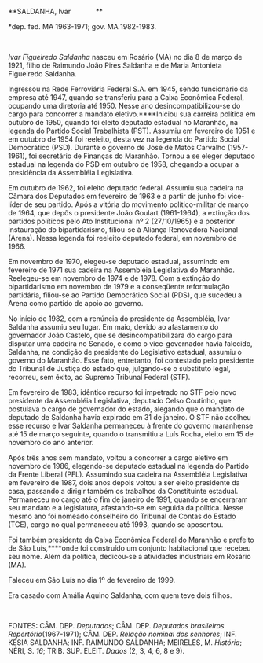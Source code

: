 **SALDANHA, Ivar             **

\*dep. fed. MA 1963-1971; gov. MA 1982-1983.

 

*Ivar Figueiredo Saldanha* nasceu em Rosário (MA) no dia 8 de março de
1921, filho de Raimundo João Pires Saldanha e de Maria Antonieta
Figueiredo Saldanha.

Ingressou na Rede Ferroviária Federal S.A. em 1945, sendo funcionário da
empresa até 1947, quando se transferiu para a Caixa Econômica Federal,
ocupando uma diretoria até 1950. Nesse ano desincompatibilizou-se do
cargo para concorrer a mandato eletivo.****Iniciou sua carreira política
em outubro de 1950, quando foi eleito deputado estadual no Maranhão, na
legenda do Partido Social Trabalhista (PST). Assumiu em fevereiro de
1951 e em outubro de 1954 foi reeleito, desta vez na legenda do Partido
Social Democrático (PSD). Durante o governo de José de Matos Carvalho
(1957-1961), foi secretário de Finanças do Maranhão. Tornou a se eleger
deputado estadual na legenda do PSD em outubro de 1958, chegando a
ocupar a presidência da Assembléia Legislativa.

Em outubro de 1962, foi eleito deputado federal. Assumiu sua cadeira na
Câmara dos Deputados em fevereiro de 1963 e a partir de junho foi
vice-líder de seu partido. Após a vitória do movimento político-militar
de março de 1964, que depôs o presidente João Goulart (1961-1964), a
extinção dos partidos políticos pelo Ato Institucional nº 2 (27/10/1965)
e a posterior instauração do bipartidarismo, filiou-se à Aliança
Renovadora Nacional (Arena). Nessa legenda foi reeleito deputado
federal, em novembro de 1966.

Em novembro de 1970, elegeu-se deputado estadual, assumindo em fevereiro
de 1971 sua cadeira na Assembléia Legislativa do Maranhão. Reelegeu-se
em novembro de 1974 e de 1978. Com a extinção do bipartidarismo em
novembro de 1979 e a conseqüente reformulação partidária, filiou-se ao
Partido Democrático Social (PDS), que sucedeu a Arena como partido de
apoio ao governo.

No início de 1982, com a renúncia do presidente da Assembléia, Ivar
Saldanha assumiu seu lugar. Em maio, devido ao afastamento do governador
João Castelo, que se desincompatibilizara do cargo para disputar uma
cadeira no Senado, e como o vice-governador havia falecido, Saldanha, na
condição de presidente do Legislativo estadual, assumiu o governo do
Maranhão. Esse fato, entretanto, foi contestado pelo presidente do
Tribunal de Justiça do estado que, julgando-se o substituto legal,
recorreu, sem êxito, ao Supremo Tribunal Federal (STF).

Em fevereiro de 1983, idêntico recurso foi impetrado no STF pelo novo
presidente da Assembléia Legislativa, deputado Celso Coutinho, que
postulava o cargo de governador do estado, alegando que o mandato de
deputado de Saldanha havia expirado em 31 de janeiro. O STF não acolheu
esse recurso e Ivar Saldanha permaneceu à frente do governo maranhense
até 15 de março seguinte, quando o transmitiu a Luís Rocha, eleito em 15
de novembro do ano anterior.

Após três anos sem mandato, voltou a concorrer a cargo eletivo em
novembro de 1986, elegendo-se deputado estadual na legenda do Partido da
Frente Liberal (PFL). Assumindo sua cadeira na Assembléia Legislativa em
fevereiro de 1987, dois anos depois voltou a ser eleito presidente da
casa, passando a dirigir também os trabalhos da Constituinte estadual.
Permaneceu no cargo até o fim de janeiro de 1991, quando se encerraram
seu mandato e a legislatura, afastando-se em seguida da política. Nesse
mesmo ano foi nomeado conselheiro do Tribunal de Contas do Estado (TCE),
cargo no qual permaneceu até 1993, quando se aposentou.

Foi também presidente da Caixa Econômica Federal do Maranhão e prefeito
de São Luís,****onde foi construído um conjunto habitacional que recebeu
seu nome. Além da política, dedicou-se a atividades industriais em
Rosário (MA).

Faleceu em São Luís no dia 1º de fevereiro de 1999.

Era casado com Amália Aquino Saldanha, com quem teve dois filhos.

 

FONTES: CÂM. DEP. *Deputados*; CÂM. DEP. *Deputados brasileiros.
Repertório*(1967-1971); CÂM. DEP. *Relação nominal dos senhores*; INF.
KÉSIA SALDANHA; INF. RAIMUNDO SALDANHA; MEIRELES, M. *História*; NÉRI,
S. *16*; TRIB. SUP. ELEIT. *Dados* (2, 3, 4, 6, 8 e 9).

 
